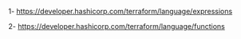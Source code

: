 

1- https://developer.hashicorp.com/terraform/language/expressions

2- https://developer.hashicorp.com/terraform/language/functions